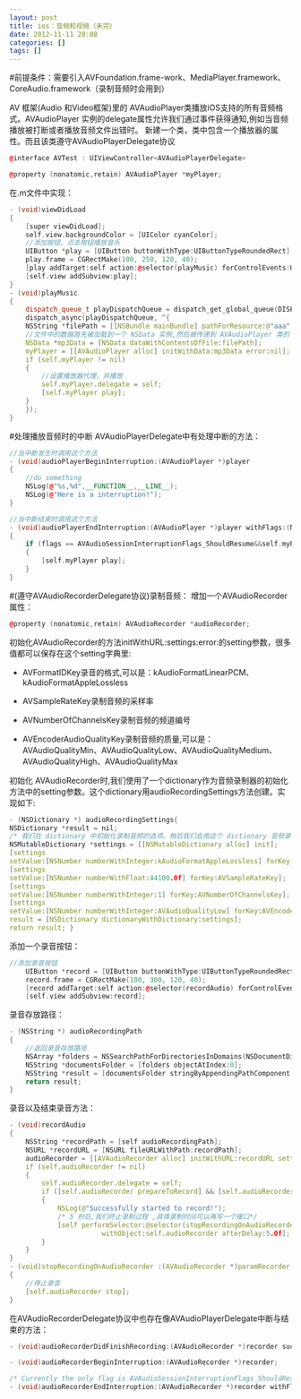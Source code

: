 ```yaml
---
layout: post
title: ios：音频和视频（未完）
date: 2012-11-11 20:08
categories: []
tags: []
---
```

#前提条件：需要引入AVFoundation.frame-work、MediaPlayer.framework、CoreAudio.framework（录制音频时会用到）

AV 框架(Audio 和Video框架)里的 AVAudioPlayer类播放iOS支持的所有音频格式。AVAudioPlayer 实例的delegate属性允许我们通过事件获得通知,例如当音频播放被打断或者播放音频文件出错时。
新建一个类，类中包含一个播放器的属性。而且该类遵守AVAudioPlayerDelegate协议

```cpp
@interface AVTest : UIViewController<AVAudioPlayerDelegate>

@property (nonatomic,retain) AVAudioPlayer *myPlayer;

```

在.m文件中实现：



```cpp
- (void)viewDidLoad
{
    [super viewDidLoad];
    self.view.backgroundColor = [UIColor cyanColor];
    //添加按钮，点击按钮播放音乐
    UIButton *play = [UIButton buttonWithType:UIButtonTypeRoundedRect];
    play.frame = CGRectMake(100, 250, 120, 40);
    [play addTarget:self action:@selector(playMusic) forControlEvents:UIControlEventTouchUpInside];
    [self.view addSubview:play];
}
- (void)playMusic
{
    dispatch_queue_t playDispatchQueue = dispatch_get_global_queue(DISPATCH_QUEUE_PRIORITY_DEFAULT, 0);
    dispatch_async(playDispatchQueue, ^{
    NSString *filePath = [[NSBundle mainBundle] pathForResource:@"aaa" ofType:@"mp3"];
    //文件中的数据首先被加载到一个 NSData 实例,然后被传递到 AVAudioPlayer 类的 initWithData:error:方法。
    NSData *mp3Data = [NSData dataWithContentsOfFile:filePath];
    myPlayer = [[AVAudioPlayer alloc] initWithData:mp3Data error:nil];
    if (self.myPlayer != nil)
    {
        //设置播放器代理，并播放
        self.myPlayer.delegate = self;
        [self.myPlayer play];
    }
    });
}

```


#处理播放音频时的中断
AVAudioPlayerDelegate中有处理中断的方法：


```cpp
//当中断发生时调用这个方法
- (void)audioPlayerBeginInterruption:(AVAudioPlayer *)player
{
    //do something
    NSLog(@"%s,%d",__FUNCTION__,__LINE__);
    NSLog(@"Here is a interruption!");
}

//当中断结束时调用这个方法
- (void)audioPlayerEndInterruption:(AVAudioPlayer *)player withFlags:(NSUInteger)flags
{
    if (flags == AVAudioSessionInterruptionFlags_ShouldResume&&self.myPlayer != nil)
    {
        [self.myPlayer play];
    }
}

```


#(遵守AVAudioRecorderDelegate协议)录制音频：
增加一个AVAudioRecorder属性：


```cpp
@property (nonatomic,retain) AVAudioRecorder *audioRecorder;

```
初始化AVAudioRecorder的方法initWithURL:settings:error:的setting参数，很多值都可以保存在这个setting字典里:
- AVFormatIDKey录音的格式,可以是：kAudioFormatLinearPCM、kAudioFormatAppleLossless

- AVSampleRateKey录制音频的采样率

- AVNumberOfChannelsKey录制音频的频道编号

- AVEncoderAudioQualityKey录制音频的质量,可以是：AVAudioQualityMin、AVAudioQualityLow、AVAudioQualityMedium、AVAudioQualityHigh、AVAudioQualityMax




初始化 AVAudioRecorder时,我们使用了一个dictionary作为音频录制器的初始化方法中的setting参数。这个dictionary用audioRecordingSettings方法创建。实现如下:

```cpp
- (NSDictionary *) audioRecordingSettings{
NSDictionary *result = nil;
/* 我们在 dictionary 中初始化录制音频的选项。稍后我们会用这个 dictionary 音频录制器*/
NSMutableDictionary *settings = [[NSMutableDictionary alloc] init];
[settings
setValue:[NSNumber numberWithInteger:kAudioFormatAppleLossless] forKey:AVFormatIDKey];
[settings
setValue:[NSNumber numberWithFloat:44100.0f] forKey:AVSampleRateKey];
[settings
setValue:[NSNumber numberWithInteger:1] forKey:AVNumberOfChannelsKey];
[settings
setValue:[NSNumber numberWithInteger:AVAudioQualityLow] forKey:AVEncoderAudioQualityKey];
result = [NSDictionary dictionaryWithDictionary:settings];
return result; }
```
添加一个录音按钮：


```cpp
//添加录音按钮
    UIButton *record = [UIButton buttonWithType:UIButtonTypeRoundedRect];
    record.frame = CGRectMake(100, 300, 120, 40);
    [record addTarget:self action:@selector(recordAudio) forControlEvents:UIControlEventTouchUpInside];
    [self.view addSubview:record];
```

录音存放路径：


```cpp
- (NSString *) audioRecordingPath
{
    //返回录音存放路径
    NSArray *folders = NSSearchPathForDirectoriesInDomains(NSDocumentDirectory,NSUserDomainMask, YES);
    NSString *documentsFolder = [folders objectAtIndex:0];
    NSString *result = [documentsFolder stringByAppendingPathComponent:@"Recording.m4a"];
    return result;
}

```

录音以及结束录音方法：


```cpp
- (void)recordAudio
{
    NSString *recordPath = [self audioRecordingPath];
    NSURL *recordURL = [NSURL fileURLWithPath:recordPath];
    audioRecorder = [[AVAudioRecorder alloc] initWithURL:recordURL settings:[self audioRecordingSettings] error:nil];
    if (self.audioRecorder != nil)
    {
        self.audioRecorder.delegate = self;
        if ([self.audioRecorder prepareToRecord] && [self.audioRecorder record])
        {
            NSLog(@"Successfully started to record!");
            /* 5 秒后,我们终止录制过程 ,具体录制时间可以再写一个接口*/
            [self performSelector:@selector(stopRecordingOnAudioRecorder:)
                       withObject:self.audioRecorder afterDelay:5.0f];
        }
    }
}
- (void)stopRecordingOnAudioRecorder :(AVAudioRecorder *)paramRecorder
{
    //停止录音
    [self.audioRecorder stop];
}

```


在AVAudioRecorderDelegate协议中也存在像AVAudioPlayerDelegate中断与结束的方法：


```cpp
- (void)audioRecorderDidFinishRecording:(AVAudioRecorder *)recorder successfully:(BOOL)flag;

- (void)audioRecorderBeginInterruption:(AVAudioRecorder *)recorder;

/* Currently the only flag is AVAudioSessionInterruptionFlags_ShouldResume. */
- (void)audioRecorderEndInterruption:(AVAudioRecorder *)recorder withFlags:(NSUInteger)flags NS_AVAILABLE_IOS(4_0);


```
